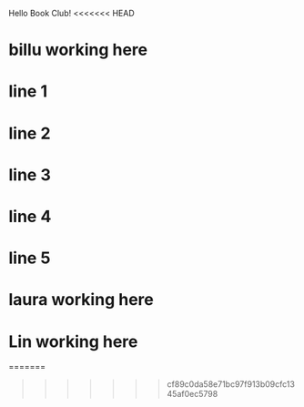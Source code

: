 Hello Book Club!
<<<<<<< HEAD

# billu working here

# line 1
# line 2
# line 3
# line 4

# line 5

# laura working here

# Lin working here
=======
>>>>>>> cf89c0da58e71bc97f913b09cfc1345af0ec5798
